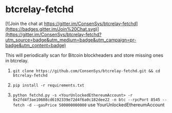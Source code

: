 # btcrelay-fetchd

[![Join the chat at https://gitter.im/ConsenSys/btcrelay-fetchd](https://badges.gitter.im/Join%20Chat.svg)](https://gitter.im/ConsenSys/btcrelay-fetchd?utm_source=badge&utm_medium=badge&utm_campaign=pr-badge&utm_content=badge)

This will periodically scan for Bitcoin blockheaders and store missing ones in btcrelay.

1. `git clone https://github.com/ConsenSys/btcrelay-fetchd.git && cd btcrelay-fetchd`

1. `pip install -r requirements.txt`

1. `python fetchd.py -s <YourUnlockedEthereumAccount> -r 0x2fd4f3ae10608cd6192339e72d4f6a0c182dee22 -n btc --rpcPort 8545 --fetch -d --gasPrice 500000000000`  use YourUnlockedEthereumAccount
